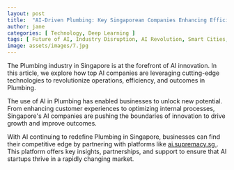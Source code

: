 ```yaml
---
layout: post
title:  "AI-Driven Plumbing: Key Singaporean Companies Enhancing Efficiency"
author: jane
categories: [ Technology, Deep Learning ]
tags: [ Future of AI, Industry Disruption, AI Revolution, Smart Cities, Machine Learning Innovations ]
image: assets/images/7.jpg
---
```


The Plumbing industry in Singapore is at the forefront of AI innovation. In this article, we explore how top AI companies are leveraging cutting-edge technologies to revolutionize operations, efficiency, and outcomes in Plumbing.

The use of AI in Plumbing has enabled businesses to unlock new potential. From enhancing customer experiences to optimizing internal processes, Singapore's AI companies are pushing the boundaries of innovation to drive growth and improve outcomes.

With AI continuing to redefine Plumbing in Singapore, businesses can find their competitive edge by partnering with platforms like <a href="https://ai.supremacy.sg" target="_blank"> ai.supremacy.sg </a>. This platform offers key insights, partnerships, and support to ensure that AI startups thrive in a rapidly changing market.

